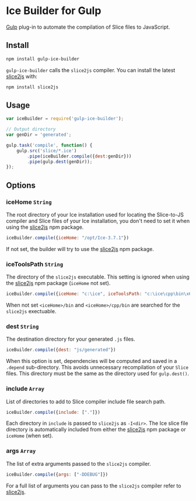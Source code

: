 # Ice Builder for Gulp
[Gulp](https://github.com/gulpjs/gulp) plug-in to automate the compilation of Slice files to JavaScript.

## Install
```bash
npm install gulp-ice-builder
```

`gulp-ice-builder` calls the `slice2js` compiler. You can install the latest [slice2js](https://github.com/zeroc-ice/npm-slice2js) with:

```bash
npm install slice2js
```

## Usage
```js
var iceBuilder = require('gulp-ice-builder');

// Output directory
var genDir = 'generated';

gulp.task('compile', function() {
    gulp.src('slice/*.ice')
        .pipe(iceBuilder.compile({dest:genDir}))
        .pipe(gulp.dest(genDir));
});
```

## Options

### iceHome `String`

The root directory of your Ice installation used for locating the Slice-to-JS compiler and Slice files of your
Ice installation, you don't need to set it when using the [slice2js](https://github.com/zeroc-ice/npm-slice2js) npm package.

```js
iceBuilder.compile({iceHome: "/opt/Ice-3.7.1"})
```

If not set, the builder will try to use the [slice2js](https://github.com/zeroc-ice/npm-slice2js) npm package.

### iceToolsPath `String`

The directory of the `slice2js` executable. This setting is ignored when using the [slice2js](https://github.com/zeroc-ice/npm-slice2js) npm package (`iceHome` not set).

```js
iceBuilder.compile({iceHome: "c:\ice", iceToolsPath: "c:\ice\cpp\bin\x64\Release"})
```

When not set `<iceHome>/bin` and `<iceHome>/cpp/bin` are searched for the `slice2js` exectuable.

### dest `String`

The destination directory for your generated `.js` files.

```js
iceBuilder.compile({dest: "js/generated"})
```

When this option is set, dependencies will be computed and saved in a `.depend` sub-directory. This avoids unnecessary
recompilation of your `Slice` files. This directory must be the same as the directory used for `gulp.dest()`.

### include `Array`

List of directories to add to Slice compiler include file search path.

```js
iceBuilder.compile({include: ["."]})
```

Each directory in `include` is passed to `slice2js` as `-I<dir>`. The Ice slice file
directory is automatically included from either the [slice2js](https://github.com/zeroc-ice/npm-slice2js) npm package or `iceHome` (when set).

### args `Array`

The list of extra arguments passed to the `slice2js` compiler.

```js
iceBuilder.compile({args: ["-DDEBUG"]})
```

For a full list of arguments you can pass to the `slice2js` compiler refer to [slice2js](https://github.com/zeroc-ice/npm-slice2js).
